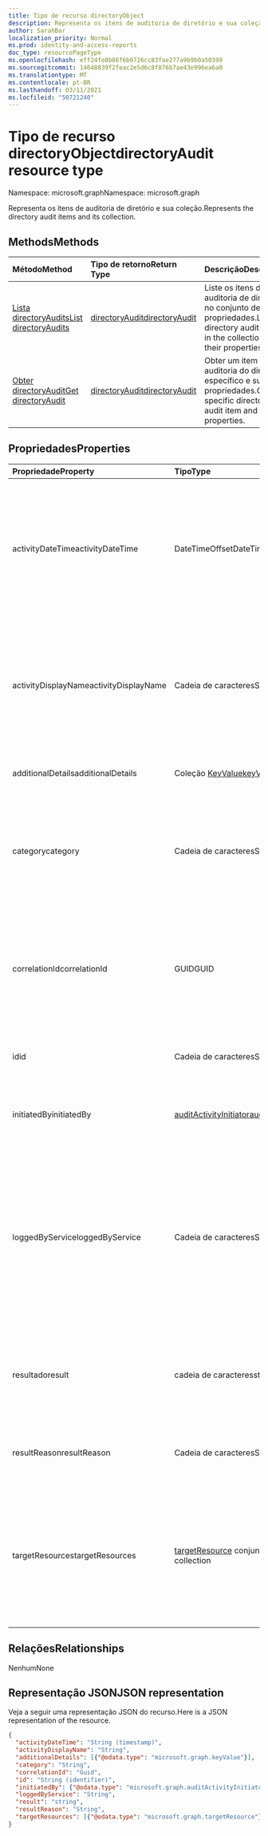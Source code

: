 ```yaml
---
title: Tipo de recurso directoryObject
description: Representa os itens de auditoria de diretório e sua coleção.
author: SarahBar
localization_priority: Normal
ms.prod: identity-and-access-reports
doc_type: resourcePageType
ms.openlocfilehash: eff24fe8b86f6b0726cc83fae277a9b9b0a50399
ms.sourcegitcommit: 14648839f2feac2e5d6c8f876b7ae43e996ea6a0
ms.translationtype: MT
ms.contentlocale: pt-BR
ms.lasthandoff: 03/11/2021
ms.locfileid: "50721240"
---
```

# <a name="directoryaudit-resource-type"></a><span data-ttu-id="9b10b-103">Tipo de recurso directoryObject</span><span class="sxs-lookup"><span data-stu-id="9b10b-103">directoryAudit resource type</span></span>

<span data-ttu-id="9b10b-104">Namespace: microsoft.graph</span><span class="sxs-lookup"><span data-stu-id="9b10b-104">Namespace: microsoft.graph</span></span>

<span data-ttu-id="9b10b-105">Representa os itens de auditoria de diretório e sua coleção.</span><span class="sxs-lookup"><span data-stu-id="9b10b-105">Represents the directory audit items and its collection.</span></span>

## <a name="methods"></a><span data-ttu-id="9b10b-106">Methods</span><span class="sxs-lookup"><span data-stu-id="9b10b-106">Methods</span></span>

| <span data-ttu-id="9b10b-107">Método</span><span class="sxs-lookup"><span data-stu-id="9b10b-107">Method</span></span>           | <span data-ttu-id="9b10b-108">Tipo de retorno</span><span class="sxs-lookup"><span data-stu-id="9b10b-108">Return Type</span></span>    |<span data-ttu-id="9b10b-109">Descrição</span><span class="sxs-lookup"><span data-stu-id="9b10b-109">Description</span></span>|
|:---------------|:--------|:----------|
|[<span data-ttu-id="9b10b-110">Lista directoryAudits</span><span class="sxs-lookup"><span data-stu-id="9b10b-110">List directoryAudits</span></span>](../api/directoryaudit-list.md) | [<span data-ttu-id="9b10b-111">directoryAudit</span><span class="sxs-lookup"><span data-stu-id="9b10b-111">directoryAudit</span></span>](directoryaudit.md) |<span data-ttu-id="9b10b-112">Liste os itens de auditoria de diretório no conjunto de suas propriedades.</span><span class="sxs-lookup"><span data-stu-id="9b10b-112">List the directory audit items in the collection and their properties.</span></span>|
|[<span data-ttu-id="9b10b-113">Obter directoryAudit</span><span class="sxs-lookup"><span data-stu-id="9b10b-113">Get directoryAudit</span></span>](../api/directoryaudit-get.md) | [<span data-ttu-id="9b10b-114">directoryAudit</span><span class="sxs-lookup"><span data-stu-id="9b10b-114">directoryAudit</span></span>](directoryaudit.md) |<span data-ttu-id="9b10b-115">Obter um item de auditoria do diretório específico e suas propriedades.</span><span class="sxs-lookup"><span data-stu-id="9b10b-115">Get a specific directory audit item and its properties.</span></span>|

## <a name="properties"></a><span data-ttu-id="9b10b-116">Propriedades</span><span class="sxs-lookup"><span data-stu-id="9b10b-116">Properties</span></span>

| <span data-ttu-id="9b10b-117">Propriedade</span><span class="sxs-lookup"><span data-stu-id="9b10b-117">Property</span></span>            | <span data-ttu-id="9b10b-118">Tipo</span><span class="sxs-lookup"><span data-stu-id="9b10b-118">Type</span></span>                                                | <span data-ttu-id="9b10b-119">Descrição</span><span class="sxs-lookup"><span data-stu-id="9b10b-119">Description</span></span>                                                                                                                                                                                                                                                                        |
|:--------------------|:----------------------------------------------------|:-----------------------------------------------------------------------------------------------------------------------------------------------------------------------------------------------------------------------------------------------------------------------------------|
| <span data-ttu-id="9b10b-120">activityDateTime</span><span class="sxs-lookup"><span data-stu-id="9b10b-120">activityDateTime</span></span>    | <span data-ttu-id="9b10b-121">DateTimeOffset</span><span class="sxs-lookup"><span data-stu-id="9b10b-121">DateTimeOffset</span></span>                                      | <span data-ttu-id="9b10b-122">Indica a data e hora que a atividade foi executada.</span><span class="sxs-lookup"><span data-stu-id="9b10b-122">Indicates the date and time the activity was performed.</span></span> <span data-ttu-id="9b10b-123">O tipo de Timestamp é sempre UTC.</span><span class="sxs-lookup"><span data-stu-id="9b10b-123">The Timestamp type is always in UTC time.</span></span> <span data-ttu-id="9b10b-124">Por exemplo, meia-noite UTC em 1 de janeiro de 2014 é `2014-01-01T00:00:00Z`</span><span class="sxs-lookup"><span data-stu-id="9b10b-124">For example, midnight UTC on Jan 1, 2014 is `2014-01-01T00:00:00Z`</span></span>                                                                                          |
| <span data-ttu-id="9b10b-125">activityDisplayName</span><span class="sxs-lookup"><span data-stu-id="9b10b-125">activityDisplayName</span></span> | <span data-ttu-id="9b10b-126">Cadeia de caracteres</span><span class="sxs-lookup"><span data-stu-id="9b10b-126">String</span></span>                                              | <span data-ttu-id="9b10b-127">Indica o nome da atividade ou o nome da operação (exemplos: "Criar Usuário" e "Adicionar membro ao grupo").</span><span class="sxs-lookup"><span data-stu-id="9b10b-127">Indicates the activity name or the operation name (examples: "Create User" and "Add member to group").</span></span> <span data-ttu-id="9b10b-128">Para ver a lista completa, consulte a lista de atividades [do Azure AD](/azure/active-directory/active-directory-reporting-activity-audit-logs#azure-ad-audit-activity-list).</span><span class="sxs-lookup"><span data-stu-id="9b10b-128">For full list, see [Azure AD activity list](/azure/active-directory/active-directory-reporting-activity-audit-logs#azure-ad-audit-activity-list).</span></span> |
| <span data-ttu-id="9b10b-129">additionalDetails</span><span class="sxs-lookup"><span data-stu-id="9b10b-129">additionalDetails</span></span>   | <span data-ttu-id="9b10b-130">Coleção [KeyValue](keyvalue.md)</span><span class="sxs-lookup"><span data-stu-id="9b10b-130">[keyValue](keyvalue.md) collection</span></span>                  | <span data-ttu-id="9b10b-131">Indica detalhes adicionais sobre a atividade.</span><span class="sxs-lookup"><span data-stu-id="9b10b-131">Indicates additional details on the activity.</span></span>                                                                                                                                                                                                                                      |
| <span data-ttu-id="9b10b-132">category</span><span class="sxs-lookup"><span data-stu-id="9b10b-132">category</span></span>            | <span data-ttu-id="9b10b-133">Cadeia de caracteres</span><span class="sxs-lookup"><span data-stu-id="9b10b-133">String</span></span>                                              | <span data-ttu-id="9b10b-134">Indica qual categoria de recurso direcionada pela atividade.</span><span class="sxs-lookup"><span data-stu-id="9b10b-134">Indicates which resource category that's targeted by the activity.</span></span> <span data-ttu-id="9b10b-135">(Por exemplo: gerenciamento de usuário, grupo gerenciamento etc..)</span><span class="sxs-lookup"><span data-stu-id="9b10b-135">(For example: User Management, Group Management etc..)</span></span>                                                                                                                                                          |
| <span data-ttu-id="9b10b-136">correlationId</span><span class="sxs-lookup"><span data-stu-id="9b10b-136">correlationId</span></span>       | <span data-ttu-id="9b10b-137">GUID</span><span class="sxs-lookup"><span data-stu-id="9b10b-137">GUID</span></span>                                                | <span data-ttu-id="9b10b-138">Indica uma ID exclusiva que ajuda correlacionar atividades que englobam vários serviços.</span><span class="sxs-lookup"><span data-stu-id="9b10b-138">Indicates a unique ID that helps correlate activities that span across various services.</span></span> <span data-ttu-id="9b10b-139">Pode ser usado para os logs de serviços de rastreamento.</span><span class="sxs-lookup"><span data-stu-id="9b10b-139">Can be used to trace logs across services.</span></span>                                                                                                                                                |
| <span data-ttu-id="9b10b-140">id</span><span class="sxs-lookup"><span data-stu-id="9b10b-140">id</span></span>                  | <span data-ttu-id="9b10b-141">Cadeia de caracteres</span><span class="sxs-lookup"><span data-stu-id="9b10b-141">String</span></span>                                              | <span data-ttu-id="9b10b-142">Indica que a ID exclusiva para a atividade.</span><span class="sxs-lookup"><span data-stu-id="9b10b-142">Indicates the unique ID for the activity.</span></span> <span data-ttu-id="9b10b-143">Este é um GUID.</span><span class="sxs-lookup"><span data-stu-id="9b10b-143">This is a GUID.</span></span>                                                                                                                                                                                                                          |
| <span data-ttu-id="9b10b-144">initiatedBy</span><span class="sxs-lookup"><span data-stu-id="9b10b-144">initiatedBy</span></span>         | [<span data-ttu-id="9b10b-145">auditActivityInitiator</span><span class="sxs-lookup"><span data-stu-id="9b10b-145">auditActivityInitiator</span></span>](auditactivityinitiator.md) | <span data-ttu-id="9b10b-146">Indica que informações sobre o usuário ou o aplicativo iniciou a atividade.</span><span class="sxs-lookup"><span data-stu-id="9b10b-146">Indicates information about the user or app initiated the activity.</span></span>                                                                                                                                                                                                                |
| <span data-ttu-id="9b10b-147">loggedByService</span><span class="sxs-lookup"><span data-stu-id="9b10b-147">loggedByService</span></span>     | <span data-ttu-id="9b10b-148">Cadeia de caracteres</span><span class="sxs-lookup"><span data-stu-id="9b10b-148">String</span></span>                                              | <span data-ttu-id="9b10b-149">Indica informação em que o serviço iniciou a atividade (por exemplo: gerenciamento de senha de autoatendimento, principais diretório, B2C, os usuários convidados, Microsoft Identity Manager, Privileged Identity Management.</span><span class="sxs-lookup"><span data-stu-id="9b10b-149">Indicates information on which service initiated the activity (For example: Self-service Password Management, Core Directory, B2C, Invited Users, Microsoft Identity Manager, Privileged Identity Management.</span></span>                                                                      |
| <span data-ttu-id="9b10b-150">resultado</span><span class="sxs-lookup"><span data-stu-id="9b10b-150">result</span></span>              | <span data-ttu-id="9b10b-151">cadeia de caracteres</span><span class="sxs-lookup"><span data-stu-id="9b10b-151">string</span></span>                                              | <span data-ttu-id="9b10b-152">Indica o resultado da atividade.</span><span class="sxs-lookup"><span data-stu-id="9b10b-152">Indicates the result of the activity.</span></span> <span data-ttu-id="9b10b-153">Os valores possíveis são: `success`, `failure`, `timeout`, `unknownFutureValue`.</span><span class="sxs-lookup"><span data-stu-id="9b10b-153">Possible values are: `success`, `failure`, `timeout`, `unknownFutureValue`.</span></span>                                                                                                                                                                   |
| <span data-ttu-id="9b10b-154">resultReason</span><span class="sxs-lookup"><span data-stu-id="9b10b-154">resultReason</span></span>        | <span data-ttu-id="9b10b-155">Cadeia de caracteres</span><span class="sxs-lookup"><span data-stu-id="9b10b-155">String</span></span>                                              | <span data-ttu-id="9b10b-156">Descreve a causa dos resultados de "falha" ou "tempo de tempo".</span><span class="sxs-lookup"><span data-stu-id="9b10b-156">Describes cause of "failure" or "timeout" results.</span></span>                                                                                                                                                                                                                                 |
| <span data-ttu-id="9b10b-157">targetResources</span><span class="sxs-lookup"><span data-stu-id="9b10b-157">targetResources</span></span>     | <span data-ttu-id="9b10b-158">[targetResource](targetresource.md) conjunto</span><span class="sxs-lookup"><span data-stu-id="9b10b-158">[targetResource](targetresource.md) collection</span></span>      | <span data-ttu-id="9b10b-159">Indica informação que o recurso foi alterado devido a atividade.</span><span class="sxs-lookup"><span data-stu-id="9b10b-159">Indicates information on which resource was changed due to the activity.</span></span> <span data-ttu-id="9b10b-160">Tipo de recurso de destino pode ser usuário, dispositivo, diretório, aplicativos, função, grupo, política ou outros.</span><span class="sxs-lookup"><span data-stu-id="9b10b-160">Target Resource Type can be User, Device, Directory, App, Role, Group, Policy or Other.</span></span>                                                                                                                   |

## <a name="relationships"></a><span data-ttu-id="9b10b-161">Relações</span><span class="sxs-lookup"><span data-stu-id="9b10b-161">Relationships</span></span>

<span data-ttu-id="9b10b-162">Nenhum</span><span class="sxs-lookup"><span data-stu-id="9b10b-162">None</span></span>

## <a name="json-representation"></a><span data-ttu-id="9b10b-163">Representação JSON</span><span class="sxs-lookup"><span data-stu-id="9b10b-163">JSON representation</span></span>

<span data-ttu-id="9b10b-164">Veja a seguir uma representação JSON do recurso.</span><span class="sxs-lookup"><span data-stu-id="9b10b-164">Here is a JSON representation of the resource.</span></span>

<!-- {
  "blockType": "resource",
  "optionalProperties": [

  ],
  "@odata.type": "microsoft.graph.directoryAudit"
}-->

```json
{
  "activityDateTime": "String (timestamp)",
  "activityDisplayName": "String",
  "additionalDetails": [{"@odata.type": "microsoft.graph.keyValue"}],
  "category": "String",
  "correlationId": "Guid",
  "id": "String (identifier)",
  "initiatedBy": {"@odata.type": "microsoft.graph.auditActivityInitiator"},
  "loggedByService": "String",
  "result": "string",
  "resultReason": "String",
  "targetResources": [{"@odata.type": "microsoft.graph.targetResource"}]
}
```

<!-- uuid: 8fcb5dbc-d5aa-4681-8e31-b001d5168d79
2015-10-25 14:57:30 UTC -->
<!-- {
  "type": "#page.annotation",
  "description": "directoryAudit resource",
  "keywords": "",
  "section": "documentation",
  "tocPath": ""
}-->
